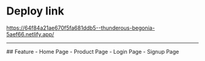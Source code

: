 # Deploy link
https://64f84a21ae670f5fa681ddb5--thunderous-begonia-5aef66.netlify.app/
<hr/>
## Feature 
- Home Page 
- Product Page
- Login Page
- Signup Page
 
